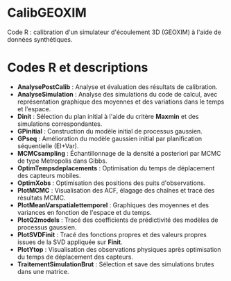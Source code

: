 # CalibGEOXIM
Code R : calibration d'un simulateur d'écoulement 3D (GEOXIM) à l'aide de données synthétiques.

# Codes R et descriptions

- **AnalysePostCalib** : Analyse et évaluation des résultats de calibration.
- **AnalyseSimulation** : Analyse des simulations du code de calcul, avec représentation graphique des moyennes et des variations dans le temps et l'espace.
- **Dinit** : Sélection du plan initial à l'aide du critère **Maxmin** et des simulations correspondantes.
- **GPinitial** : Construction du modèle initial de processus gaussien.
- **GPseq** : Amélioration du modèle gaussien initial par planification séquentielle (EI+Var).
- **MCMCsampling** : Échantillonnage de la densité a posteriori par MCMC de type Metropolis dans Gibbs.
- **OptimTempsdeplacements** : Optimisation du temps de déplacement des capteurs mobiles.
- **OptimXobs** : Optimisation des positions des puits d'observations.
- **PlotMCMC** : Visualisation des ACF, élagage des chaînes et tracé des résultats MCMC.
- **PlotMeanVarspatialettemporel** : Graphiques des moyennes et des variances en fonction de l'espace et du temps.
- **PlotQ2models** : Tracé des coefficients de prédictivité des modèles de processus gaussien.
- **PlotSVDFinit** : Tracé des fonctions propres et des valeurs propres issues de la SVD appliquée sur **Finit**.
- **PlotYtop** : Visualisation des observations physiques après optimisation du temps de déplacement des capteurs.
- **TraitementSimulationBrut** : Sélection et save des simulations brutes dans une matrice.

